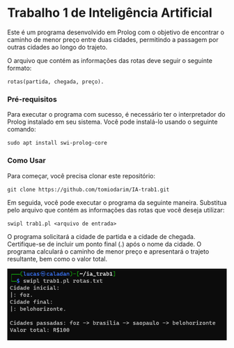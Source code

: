 # Trabalho 1 de Inteligência Artificial 

Este é um programa desenvolvido em Prolog com o objetivo de encontrar o caminho de menor preço entre duas cidades, permitindo a passagem por outras cidades ao longo do trajeto.

O arquivo que contém as informações das rotas deve seguir o seguinte formato:

```
rotas(partida, chegada, preço).
```

### Pré-requisitos

Para executar o programa com sucesso, é necessário ter o interpretador do Prolog instalado em seu sistema. Você pode instalá-lo usando o seguinte comando:

```
sudo apt install swi-prolog-core
```

### Como Usar

Para começar, você precisa clonar este repositório:

```
git clone https://github.com/tomiodarim/IA-trab1.git
```

Em seguida, você pode executar o programa da seguinte maneira. Substitua <arquivo de entrada> pelo arquivo que contém as informações das rotas que você deseja utilizar:

```
swipl trab1.pl <arquivo de entrada>
```

O programa solicitará a cidade de partida e a cidade de chegada. Certifique-se de incluir um ponto final (.) após o nome da cidade. O programa calculará o caminho de menor preço e apresentará o trajeto resultante, bem como o valor total.

![Exemplo](exemplo.png)